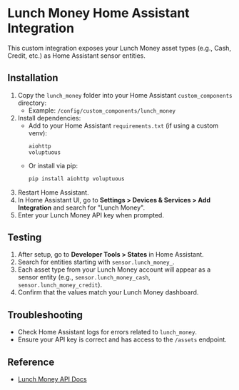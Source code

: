 # Lunch Money Home Assistant Integration

This custom integration exposes your Lunch Money asset types (e.g., Cash, Credit, etc.) as Home Assistant sensor entities.

## Installation

1. Copy the `lunch_money` folder into your Home Assistant `custom_components` directory:
   - Example: `/config/custom_components/lunch_money`
2. Install dependencies:
   - Add to your Home Assistant `requirements.txt` (if using a custom venv):
     ```
     aiohttp
     voluptuous
     ```
   - Or install via pip:
     ```sh
     pip install aiohttp voluptuous
     ```
3. Restart Home Assistant.
4. In Home Assistant UI, go to **Settings > Devices & Services > Add Integration** and search for "Lunch Money".
5. Enter your Lunch Money API key when prompted.

## Testing

1. After setup, go to **Developer Tools > States** in Home Assistant.
2. Search for entities starting with `sensor.lunch_money_`.
3. Each asset type from your Lunch Money account will appear as a sensor entity (e.g., `sensor.lunch_money_cash`, `sensor.lunch_money_credit`).
4. Confirm that the values match your Lunch Money dashboard.

## Troubleshooting
- Check Home Assistant logs for errors related to `lunch_money`.
- Ensure your API key is correct and has access to the `/assets` endpoint.

## Reference
- [Lunch Money API Docs](https://lunchmoney.dev/)
